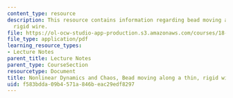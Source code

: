 ```yaml
---
content_type: resource
description: This resource contains information regarding bead moving along a thin,
  rigid wire.
file: https://ol-ocw-studio-app-production.s3.amazonaws.com/courses/18-385j-nonlinear-dynamics-and-chaos-fall-2014/f583bdda09b4571a846beac29edf8297_MIT18_385JF14_Bead_on_Wire.pdf
file_type: application/pdf
learning_resource_types:
- Lecture Notes
parent_title: Lecture Notes
parent_type: CourseSection
resourcetype: Document
title: Nonlinear Dynamics and Chaos, Bead moving along a thin, rigid wire
uid: f583bdda-09b4-571a-846b-eac29edf8297
---
```

